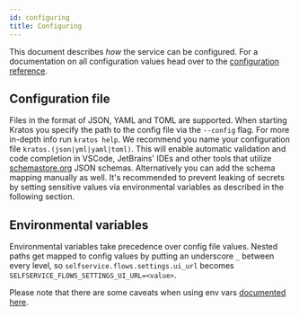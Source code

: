 ```yaml
---
id: configuring
title: Configuring
---
```


This document describes _how_ the service can be configured. For a documentation on all configuration values head over to the
[configuration reference](reference/configuration.mdx).

## Configuration file

Files in the format of JSON, YAML and TOML are supported. When starting Kratos you specify the path to the config file via the
`--config` flag. For more in-depth info run `kratos help`. We recommend you name your configuration file
`kratos.(json|yml|yaml|toml)`. This will enable automatic validation and code completion in VSCode, JetBrains' IDEs and other
tools that utilize [schemastore.org](https://www.schemastore.org/json/) JSON schemas. Alternatively you can add the schema mapping
manually as well. It's recommended to prevent leaking of secrets by setting sensitive values via environmental variables as
described in the following section.

## Environmental variables

Environmental variables take precedence over config file values. Nested paths get mapped to config values by putting an underscore
`_` between every level, so `selfservice.flows.settings.ui_url` becomes `SELFSERVICE_FLOWS_SETTINGS_UI_URL=<value>`.

Please note that there are some caveats when using env vars [documented here](https://www.ory.sh/docs/ecosystem/configuring).
